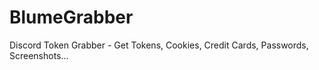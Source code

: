 # BlumeGrabber
Discord Token Grabber - Get Tokens, Cookies, Credit Cards, Passwords, Screenshots...
